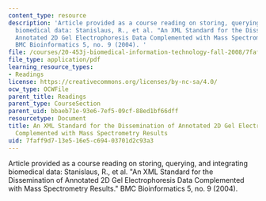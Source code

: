 ```yaml
---
content_type: resource
description: 'Article provided as a course reading on storing, querying, and integrating
  biomedical data: Stanislaus, R., et al. "An XML Standard for the Dissemination of
  Annotated 2D Gel Electrophoresis Data Complemented with Mass Spectrometry Results."
  BMC Bioinformatics 5, no. 9 (2004). '
file: /courses/20-453j-biomedical-information-technology-fall-2008/7faff9d713e516e5c69403701d2c93a3_stanislaus_bmc.pdf
file_type: application/pdf
learning_resource_types:
- Readings
license: https://creativecommons.org/licenses/by-nc-sa/4.0/
ocw_type: OCWFile
parent_title: Readings
parent_type: CourseSection
parent_uid: bbaeb71e-93e6-7ef5-09cf-88ed1bf66dff
resourcetype: Document
title: An XML Standard for the Dissemination of Annotated 2D Gel Electrophoresis Data
  Complemented with Mass Spectrometry Results
uid: 7faff9d7-13e5-16e5-c694-03701d2c93a3
---
```

Article provided as a course reading on storing, querying, and integrating biomedical data: Stanislaus, R., et al. "An XML Standard for the Dissemination of Annotated 2D Gel Electrophoresis Data Complemented with Mass Spectrometry Results." BMC Bioinformatics 5, no. 9 (2004). 